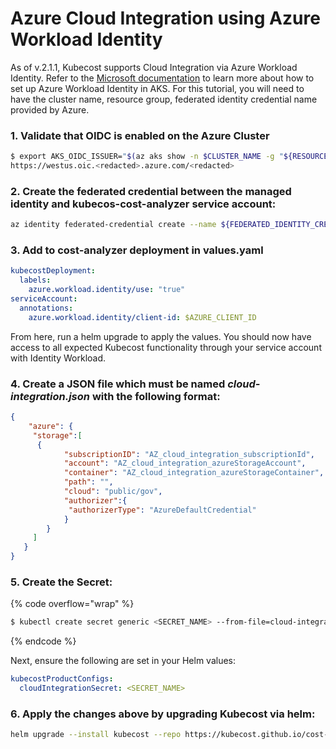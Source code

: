 # Azure Cloud Integration using Azure Workload Identity

As of v.2.1.1, Kubecost supports Cloud Integration via Azure Workload Identity. Refer to the [Microsoft documentation](https://learn.microsoft.com/en-us/azure/aks/workload-identity-deploy-cluster) to learn more about how to set up Azure Workload Identity in AKS. For this tutorial, you will need to have the cluster name, resource group, federated identity credential name provided by Azure.


### 1. Validate that OIDC is enabled on the Azure Cluster

```bash
$ export AKS_OIDC_ISSUER="$(az aks show -n $CLUSTER_NAME -g "${RESOURCE_GROUP}" --query "oidcIssuerProfile.issuerUrl" -otsv)"
https://westus.oic.<redacted>.azure.com/<redacted>
```

### 2. Create the federated credential between the managed identity and kubecos-cost-analyzer service account:

```bash
az identity federated-credential create --name ${FEDERATED_IDENTITY_CREDENTIAL_NAME} --identity-name ${USER_ASSIGNED_IDENTITY_NAME} --resource-group ${RESOURCE_GROUP} --issuer ${AKS_OIDC_ISSUER} --subject system:serviceaccount:${KUBECOST_NAMESPACE}:kubecost-cost-analyzer
```

### 3. Add to cost-analyzer deployment in values.yaml

```yaml
kubecostDeployment:
  labels:
    azure.workload.identity/use: "true"
serviceAccount:
  annotations:
    azure.workload.identity/client-id: $AZURE_CLIENT_ID
```

From here, run a helm upgrade to apply the values. You should now have access to all expected Kubecost functionality through your service account with Identity Workload.



### 4. Create a JSON file which **must** be named _cloud-integration.json_ with the following format:

```json
{
    "azure": {
     "storage":[
      {
            "subscriptionID": "AZ_cloud_integration_subscriptionId",
            "account": "AZ_cloud_integration_azureStorageAccount",
            "container": "AZ_cloud_integration_azureStorageContainer",
            "path": "",
            "cloud": "public/gov",
            "authorizer":{
             "authorizerType": "AzureDefaultCredential"
            }
        }
     ]
   }
}
```
### 5. Create the Secret:

{% code overflow="wrap" %}
```bash
$ kubectl create secret generic <SECRET_NAME> --from-file=cloud-integration.json -n kubecost
```
{% endcode %}

Next, ensure the following are set in your Helm values:

```yaml
kubecostProductConfigs:
  cloudIntegrationSecret: <SECRET_NAME>
```

### 6. Apply the changes above by upgrading Kubecost via helm:

```bash
helm upgrade --install kubecost --repo https://kubecost.github.io/cost-analyzer cost-analyzer --namespace kubecost -f values.yaml
```


